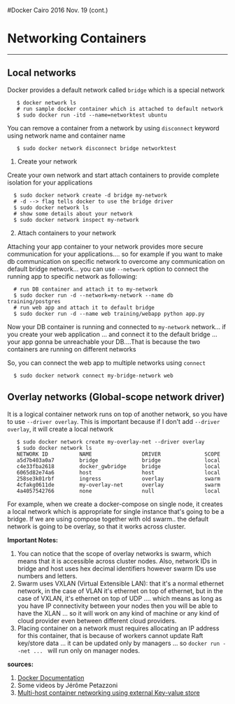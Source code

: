 #Docker Cairo 2016 Nov. 19 (cont.)


# Networking Containers
-------------------------

## Local networks

Docker provides a default network called `bridge` which is a special network

       $ docker network ls
       # run sample docker container which is attached to default network
       $ sudo docker run -itd --name=networktest ubuntu

You can remove a container from a network by using `disconnect` keyword using network name and container name
        
       $ sudo docker network disconnect bridge networktest        

1. Create your network

Create your own network and start attach containers to provide complete isolation for your applications

      $ sudo docker network create -d bridge my-network
      # -d --> flag tells docker to use the bridge driver 
      $ sudo docker network ls
      # show some details about your network
      $ sudo docker network inspect my-network

2. Attach containers to your network

Attaching your app container to your network provides more secure communication for your applications.... so for example if
you want to make db communication on specific network to overcome any communication on default bridge network... you can use 
`--network` option to connect the running app to specific network as following:
      
      # run DB container and attach it to my-network
      $ sudo docker run -d --network=my-network --name db training/postgres 
      # run web app and attach it to default bridge
      $ sudo docker run -d --name web training/webapp python app.py
      
Now your DB container is running and connected to `my-network` network... if you create your web application ... and connect it to the default bridge ... your app gonna be unreachable your DB....That is because the two containers are running on different networks

So, you can connect the web app to multiple networks using `connect`

      $ sudo docker network connect my-bridge-network web


## Overlay networks (Global-scope network driver)

It is a logical container network runs on top of another network, so you have to use `--driver overlay`. This is important 
because if I don't add `--driver overlay`, it will create a local network
  
       $ sudo docker network create my-overlay-net --driver overlay
       $ sudo docker network ls 
       NETWORK ID          NAME                DRIVER              SCOPE
       a5d7b403a0a7        bridge              bridge              local               
       c4e33fba2618        docker_gwbridge     bridge              local               
       6065d82e74a6        host                host                local               
       258se3k01rbf        ingress             overlay             swarm               
       4cfakg0611de        my-overlay-net      overlay             swarm               
       4a4057542766        none                null                local

For example, when we create a docker-compose on single node, it creates a local network which is appropriate for single instance that's going to be a bridge. If we are using compose together with old swarm.. the default network is going to be overlay, so that it works across cluster.

**Important Notes:**

1. You can notice that the scope of overlay networks is swarm, which means that it is accessible across cluster nodes. Also, network IDs in bridge and host uses hex decimal identifiers however swarm IDs use numbers and letters.
2. Swarm uses VXLAN (Virtual Extensible LAN): that it's a normal ethernet network, in the case of VLAN it's ethernet on top of ethernet, but in the case of VXLAN, it's ethernet on top of UDP .... which means as long as you have IP connectivity between your nodes then you will be able to have the XLAN ... so it will work on any kind of machine or any kind of cloud provider even between different cloud providers.
3. Placing container on a network must requires allocating an IP address for this container, that is because of workers cannot update Raft key/store data ... it can be updated only by managers ... so `docker run --net ... ` will run only on manager nodes.


**sources:**

1. [Docker Documentation](https://docs.docker.com/engine/tutorials/networkingcontainers/)
2. Some videos by Jérôme Petazzoni
3. [Multi-host container networking using external Key-value store](https://docs.docker.com/engine/userguide/networking/get-started-overlay/#/step-1-set-up-a-key-value-store)
